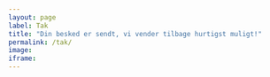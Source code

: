 ```yaml
---
layout: page
label: Tak
title: "Din besked er sendt, vi vender tilbage hurtigst muligt!"
permalink: /tak/
image:
iframe:
---
```

